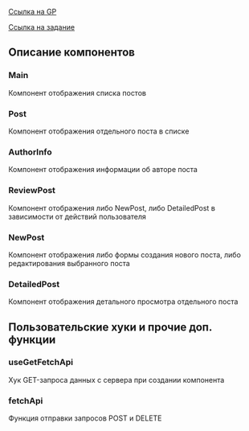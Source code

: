 [Ссылка на GP](https://zicio.github.io/crud-router/)

[Ссылка на задание](https://github.com/Zicio/ra16-homeworks/tree/master/router/crud)


## Описание компонентов


### Main

Компонент отображения списка постов


### Post

Компонент отображения отдельного поста в списке


### AuthorInfo

Компонент отображения информации об авторе поста


### ReviewPost

Компонент отображения либо NewPost, либо DetailedPost в зависимости от действий пользователя


### NewPost

Компонент отображения либо формы создания нового поста, либо редактирования выбранного поста


### DetailedPost

Компонент отображения детального просмотра отдельного поста



## Пользовательские хуки и прочие доп. функции


### useGetFetchApi

Хук GET-запроса данных с сервера при создании компонента


### fetchApi

Функция отправки запросов POST и DELETE
